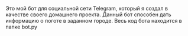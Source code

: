 Это мой бот для социальной сети Telegram, который я создал в качестве своего домашнего проекта.
Данный бот способен дать информацию о поготе в заданном городе.
Весь код бота находится в папке bot.py
